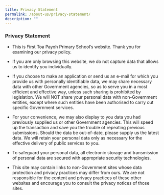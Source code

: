 ```yaml
---
title: Privacy Statement
permalink: /about-us/privacy-statement/
description: ""
---
```

### Privacy Statement


*   This is First Toa Payoh Primary School‘s website. Thank you for examining our privacy policy. 

  

*   If you are only browsing this website, we do not capture data that allows us to identify you individually. 

  

*   If you choose to make an application or send us an e-mail for which you provide us with personally identifiable data, we may share necessary data with other Government agencies, so as to serve you in a most efficient and effective way, unless such sharing is prohibited by legislation. We will NOT share your personal data with non-Government entities, except where such entities have been authorised to carry out specific Government services.  
    

  

*   For your convenience, we may also display to you data you had previously supplied us or other Government agencies. This will speed up the transaction and save you the trouble of repeating previous submissions. Should the data be out-of-date, please supply us the latest data. We will retain your personal data only as necessary for the effective delivery of public services to you. 

  

*   To safeguard your personal data, all electronic storage and transmission of personal data are secured with appropriate security technologies.  
    

  

*   This site may contain links to non-Government sites whose data protection and privacy practices may differ from ours. We are not responsible for the content and privacy practices of these other websites and encourage you to consult the privacy notices of those sites.